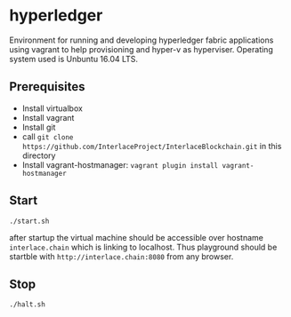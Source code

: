 # hyperledger

Environment for running and developing hyperledger fabric applications using vagrant to help provisioning and hyper-v as hyperviser. Operating system used is Unbuntu 16.04 LTS.

## Prerequisites

* Install virtualbox
* Install vagrant
* Install git
* call `git clone https://github.com/InterlaceProject/InterlaceBlockchain.git` in this directory
* Install vagrant-hostmanager: `vagrant plugin install vagrant-hostmanager`

## Start

`./start.sh`

after startup the virtual machine should be accessible over hostname `interlace.chain` which is linking to localhost. Thus playground should be startble with `http://interlace.chain:8080` from any browser.

## Stop

`./halt.sh`
